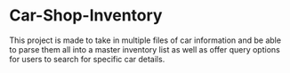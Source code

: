# Car-Shop-Inventory
This project is made to take in multiple files of car information and be able to parse them all into a master inventory list as well as offer query options for users to search for specific car details.

